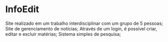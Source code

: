 # InfoEdit
Site realizado em um trabalho interdisciplinar com um grupo de 5 pessoas;
Site de gerenciamento de notícias;
Através de um login, é possível criar, editar e excluir matérias;
Sistema simples de pesquisa;
